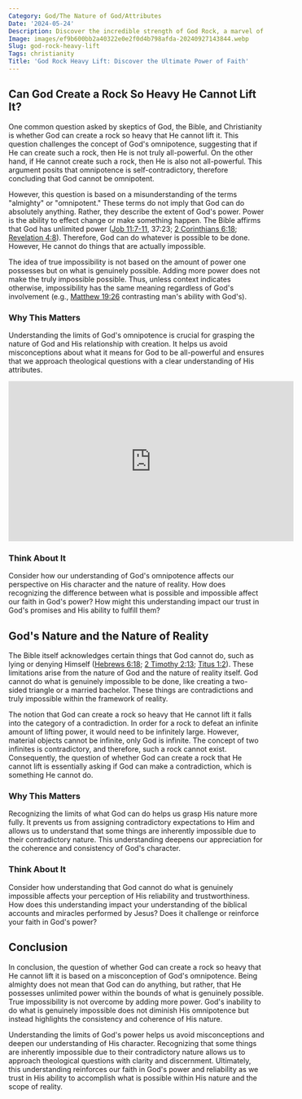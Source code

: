 ```yaml
---
Category: God/The Nature of God/Attributes
Date: '2024-05-24'
Description: Discover the incredible strength of God Rock, a marvel of nature that defies expectations with its heavy lift. Explore the geological wonder and learn about the unique properties that make it a fascinating subject of study.
Image: images/ef9b600bb2a40322e0e2f0d4b798afda-20240927143844.webp
Slug: god-rock-heavy-lift
Tags: christianity
Title: 'God Rock Heavy Lift: Discover the Ultimate Power of Faith'
---
```


## Can God Create a Rock So Heavy He Cannot Lift It?

One common question asked by skeptics of God, the Bible, and Christianity is whether God can create a rock so heavy that He cannot lift it. This question challenges the concept of God's omnipotence, suggesting that if He can create such a rock, then He is not truly all-powerful. On the other hand, if He cannot create such a rock, then He is also not all-powerful. This argument posits that omnipotence is self-contradictory, therefore concluding that God cannot be omnipotent. 

However, this question is based on a misunderstanding of the terms "almighty" or "omnipotent." These terms do not imply that God can do absolutely anything. Rather, they describe the extent of God's power. Power is the ability to effect change or make something happen. The Bible affirms that God has unlimited power ([Job 11:7-11](https://www.bibleref.com/Job/11/Job-11-7.html), 37:23; [2 Corinthians 6:18](https://www.bibleref.com/2-Corinthians/6/2-Corinthians-6-18.html); [Revelation 4:8](https://www.bibleref.com/Revelation/4/Revelation-4-8.html)). Therefore, God can do whatever is possible to be done. However, He cannot do things that are actually impossible.

The idea of true impossibility is not based on the amount of power one possesses but on what is genuinely possible. Adding more power does not make the truly impossible possible. Thus, unless context indicates otherwise, impossibility has the same meaning regardless of God's involvement (e.g., [Matthew 19:26](https://www.bibleref.com/Matthew/19/Matthew-19-26.html) contrasting man's ability with God's).

### Why This Matters

Understanding the limits of God's omnipotence is crucial for grasping the nature of God and His relationship with creation. It helps us avoid misconceptions about what it means for God to be all-powerful and ensures that we approach theological questions with a clear understanding of His attributes.


<iframe width="560" height="315" src="https://www.youtube.com/embed/LcJkyarOQCk" frameborder="0" allow="autoplay; encrypted-media" allowfullscreen></iframe>


### Think About It

Consider how our understanding of God's omnipotence affects our perspective on His character and the nature of reality. How does recognizing the difference between what is possible and impossible affect our faith in God's power? How might this understanding impact our trust in God's promises and His ability to fulfill them?

## God's Nature and the Nature of Reality

The Bible itself acknowledges certain things that God cannot do, such as lying or denying Himself ([Hebrews 6:18](https://www.bibleref.com/Hebrews/6/Hebrews-6-18.html); [2 Timothy 2:13](https://www.bibleref.com/2-Timothy/2/2-Timothy-2-13.html); [Titus 1:2](https://www.bibleref.com/Titus/1/Titus-1-2.html)). These limitations arise from the nature of God and the nature of reality itself. God cannot do what is genuinely impossible to be done, like creating a two-sided triangle or a married bachelor. These things are contradictions and truly impossible within the framework of reality.

The notion that God can create a rock so heavy that He cannot lift it falls into the category of a contradiction. In order for a rock to defeat an infinite amount of lifting power, it would need to be infinitely large. However, material objects cannot be infinite, only God is infinite. The concept of two infinites is contradictory, and therefore, such a rock cannot exist. Consequently, the question of whether God can create a rock that He cannot lift is essentially asking if God can make a contradiction, which is something He cannot do.

### Why This Matters

Recognizing the limits of what God can do helps us grasp His nature more fully. It prevents us from assigning contradictory expectations to Him and allows us to understand that some things are inherently impossible due to their contradictory nature. This understanding deepens our appreciation for the coherence and consistency of God's character.

### Think About It

Consider how understanding that God cannot do what is genuinely impossible affects your perception of His reliability and trustworthiness. How does this understanding impact your understanding of the biblical accounts and miracles performed by Jesus? Does it challenge or reinforce your faith in God's power?

## Conclusion

In conclusion, the question of whether God can create a rock so heavy that He cannot lift it is based on a misconception of God's omnipotence. Being almighty does not mean that God can do anything, but rather, that He possesses unlimited power within the bounds of what is genuinely possible. True impossibility is not overcome by adding more power. God's inability to do what is genuinely impossible does not diminish His omnipotence but instead highlights the consistency and coherence of His nature.

Understanding the limits of God's power helps us avoid misconceptions and deepen our understanding of His character. Recognizing that some things are inherently impossible due to their contradictory nature allows us to approach theological questions with clarity and discernment. Ultimately, this understanding reinforces our faith in God's power and reliability as we trust in His ability to accomplish what is possible within His nature and the scope of reality.